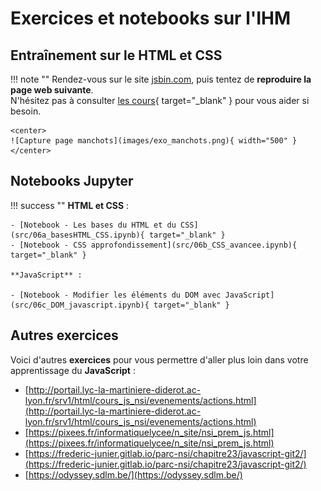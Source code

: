 # Exercices et notebooks sur l'IHM

## Entraînement sur le HTML et CSS

!!! note ""
    Rendez-vous sur le site [jsbin.com](https://jsbin.com/), puis tentez de **reproduire la page web suivante**.  
    N'hésitez pas à consulter [les cours](htmlcss.md){ target="_blank" } pour vous aider si besoin.

    <center>
    ![Capture page manchots](images/exo_manchots.png){ width="500" }
    </center>

## Notebooks Jupyter

!!! success ""
    **HTML et CSS** :

    - [Notebook - Les bases du HTML et du CSS](src/06a_basesHTML_CSS.ipynb){ target="_blank" }
    - [Notebook - CSS approfondissement](src/06b_CSS_avancee.ipynb){ target="_blank" }

    **JavaScript** :

    - [Notebook - Modifier les éléments du DOM avec JavaScript](src/06c_DOM_javascript.ipynb){ target="_blank" }

## Autres exercices

Voici d'autres **exercices** pour vous permettre d'aller plus loin dans votre apprentissage du **JavaScript** :

- [http://portail.lyc-la-martiniere-diderot.ac-lyon.fr/srv1/html/cours_js_nsi/evenements/actions.html](http://portail.lyc-la-martiniere-diderot.ac-lyon.fr/srv1/html/cours_js_nsi/evenements/actions.html)
- [https://pixees.fr/informatiquelycee/n_site/nsi_prem_js.html](https://pixees.fr/informatiquelycee/n_site/nsi_prem_js.html)
- [https://frederic-junier.gitlab.io/parc-nsi/chapitre23/javascript-git2/](https://frederic-junier.gitlab.io/parc-nsi/chapitre23/javascript-git2/)
- [https://odyssey.sdlm.be/](https://odyssey.sdlm.be/)